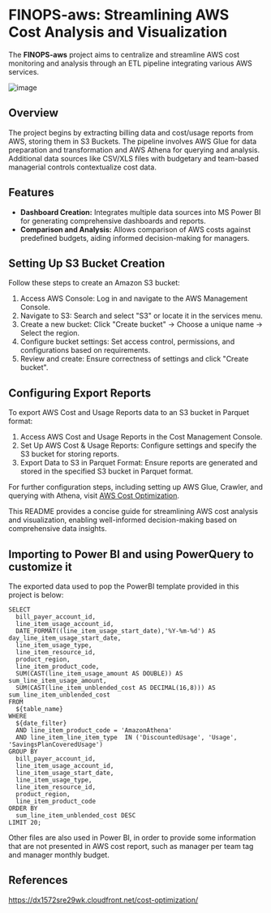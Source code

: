 # FINOPS-aws: Streamlining AWS Cost Analysis and Visualization

The **FINOPS-aws** project aims to centralize and streamline AWS cost monitoring and analysis through an ETL pipeline integrating various AWS services.

![image](https://github.com/glauberss2007/FINOPS-aws/assets/22028539/342f26a4-9151-4e63-ae70-3148d7274195)

## Overview

The project begins by extracting billing data and cost/usage reports from AWS, storing them in S3 Buckets. The pipeline involves AWS Glue for data preparation and transformation and AWS Athena for querying and analysis. Additional data sources like CSV/XLS files with budgetary and team-based managerial controls contextualize cost data.

## Features

- **Dashboard Creation:** Integrates multiple data sources into MS Power BI for generating comprehensive dashboards and reports.
- **Comparison and Analysis:** Allows comparison of AWS costs against predefined budgets, aiding informed decision-making for managers.

## Setting Up S3 Bucket Creation

Follow these steps to create an Amazon S3 bucket:

1. Access AWS Console: Log in and navigate to the AWS Management Console.
2. Navigate to S3: Search and select "S3" or locate it in the services menu.
3. Create a new bucket: Click "Create bucket" -> Choose a unique name -> Select the region.
4. Configure bucket settings: Set access control, permissions, and configurations based on requirements.
5. Review and create: Ensure correctness of settings and click "Create bucket".

## Configuring Export Reports

To export AWS Cost and Usage Reports data to an S3 bucket in Parquet format:

1. Access AWS Cost and Usage Reports in the Cost Management Console.
2. Set Up AWS Cost & Usage Reports: Configure settings and specify the S3 bucket for storing reports.
3. Export Data to S3 in Parquet Format: Ensure reports are generated and stored in the specified S3 bucket in Parquet format.

For further configuration steps, including setting up AWS Glue, Crawler, and querying with Athena, visit [AWS Cost Optimization](https://dx1572sre29wk.cloudfront.net/cost-optimization/).

This README provides a concise guide for streamlining AWS cost analysis and visualization, enabling well-informed decision-making based on comprehensive data insights.

## Importing to Power BI and using PowerQuery to customize it

The exported data used to pop the PowerBI template provided in this project is below:

````
SELECT 
  bill_payer_account_id,
  line_item_usage_account_id,
  DATE_FORMAT((line_item_usage_start_date),'%Y-%m-%d') AS day_line_item_usage_start_date, 
  line_item_usage_type,
  line_item_resource_id,
  product_region,
  line_item_product_code,
  SUM(CAST(line_item_usage_amount AS DOUBLE)) AS sum_line_item_usage_amount,
  SUM(CAST(line_item_unblended_cost AS DECIMAL(16,8))) AS sum_line_item_unblended_cost
FROM 
  ${table_name} 
WHERE 
  ${date_filter} 
  AND line_item_product_code = 'AmazonAthena'
  AND line_item_line_item_type  IN ('DiscountedUsage', 'Usage', 'SavingsPlanCoveredUsage')
GROUP BY 
  bill_payer_account_id,
  line_item_usage_account_id,
  line_item_usage_start_date,
  line_item_usage_type,
  line_item_resource_id,
  product_region,
  line_item_product_code
ORDER BY 
  sum_line_item_unblended_cost DESC
LIMIT 20; 

````

Other files are also used in Power BI, in order to provide some information that are not presented in AWS cost report, such as manager per team tag and manager monthly budget.

## References

https://dx1572sre29wk.cloudfront.net/cost-optimization/

